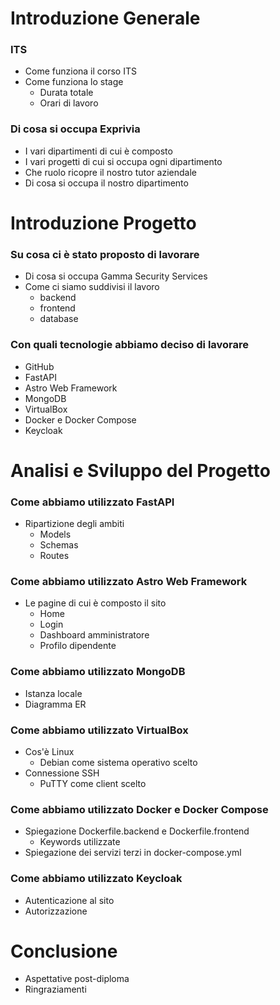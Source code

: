 # Introduzione Generale

### ITS

- Come funziona il corso ITS
- Come funziona lo stage
  - Durata totale
  - Orari di lavoro

### Di cosa si occupa Exprivia

- I vari dipartimenti di cui è composto
- I vari progetti di cui si occupa ogni dipartimento
- Che ruolo ricopre il nostro tutor aziendale
- Di cosa si occupa il nostro dipartimento

# Introduzione Progetto

### Su cosa ci è stato proposto di lavorare

- Di cosa si occupa Gamma Security Services
- Come ci siamo suddivisi il lavoro
  - backend
  - frontend
  - database

### Con quali tecnologie abbiamo deciso di lavorare

- GitHub
- FastAPI
- Astro Web Framework
- MongoDB
- VirtualBox
- Docker e Docker Compose
- Keycloak

# Analisi e Sviluppo del Progetto

### Come abbiamo utilizzato FastAPI

- Ripartizione degli ambiti
  - Models
  - Schemas
  - Routes

### Come abbiamo utilizzato Astro Web Framework

- Le pagine di cui è composto il sito
  - Home
  - Login
  - Dashboard amministratore
  - Profilo dipendente

### Come abbiamo utilizzato MongoDB

- Istanza locale
- Diagramma ER

### Come abbiamo utilizzato VirtualBox

- Cos'è Linux
  - Debian come sistema operativo scelto
- Connessione SSH
  - PuTTY come client scelto

### Come abbiamo utilizzato Docker e Docker Compose

- Spiegazione Dockerfile.backend e Dockerfile.frontend
  - Keywords utilizzate
- Spiegazione dei servizi terzi in docker-compose.yml

### Come abbiamo utilizzato Keycloak

- Autenticazione al sito
- Autorizzazione

# Conclusione

- Aspettative post-diploma
- Ringraziamenti
